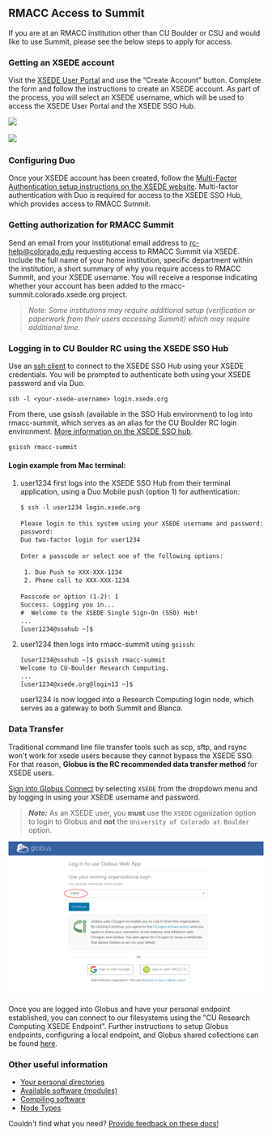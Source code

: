 ## RMACC Access to Summit

If you are at an RMACC institution other than CU Boulder or CSU and would like to use Summit, please see the below steps to apply for access.  


### Getting an XSEDE account

Visit the [XSEDE User Portal](https://portal.xsede.org) and use the “Create Account” button. Complete the form and follow the instructions to create an XSEDE account. As part of the process, you will select an XSEDE username, which will be used to access the XSEDE User Portal and the XSEDE SSO Hub.

![](https://raw.githubusercontent.com/ResearchComputing/Documentation/master/XSEDE/xsede1.png)  

![](https://raw.githubusercontent.com/ResearchComputing/Documentation/master/XSEDE/xsede2.png)  

### Configuring Duo

Once your XSEDE account has been created, follow the [Multi-Factor Authentication setup instructions on the XSEDE website](https://portal.xsede.org/mfa). Multi-factor authentication with Duo is required for access to the XSEDE SSO Hub, which provides access to RMACC Summit.


### Getting authorization for RMACC Summit

Send an email from your institutional email address to <rc-help@colorado.edu> requesting access to RMACC Summit via XSEDE. Include the full name of your home institution, specific department within the institution, a short summary of why you require access to RMACC Summit, and your XSEDE username. You will receive a response indicating whether your account has been added to the rmacc-summit.colorado.xsede.org project.

> _Note: Some institutions may require additional setup (verification or paperwork from their users accessing Summit) which may require additional time._

### Logging in to CU Boulder RC using the XSEDE SSO Hub

Use an [ssh client](../access/logging-in.html#logging-in-from-a-windows-machine) to connect to the XSEDE SSO Hub using your XSEDE credentials. You will be prompted to authenticate both using your XSEDE password and via Duo.

```
ssh -l <your-xsede-username> login.xsede.org
```

From there, use gsissh (available in the SSO Hub environment) to log into rmacc-summit, which serves as an alias for the CU Boulder RC login environment. [More information on the XSEDE SSO hub](https://portal.xsede.org/web/xup/single-sign-on-hub).

<!--![Summit Login node](https://github.com/ResearchComputing/Wiki_Documentation/blob/master/XSEDE/Screen%20Shot%202018-01-18%20at%209.54.13%20AM.png)-->

```
gsissh rmacc-summit
```
#### Login example from Mac terminal:

1. user1234 first logs into the XSEDE SSO Hub from their terminal application, using a Duo Mobile push (option 1) for authentication:
	```
	$ ssh -l user1234 login.xsede.org

	Please login to this system using your XSEDE username and password:
	password:
	Duo two-factor login for user1234 

	Enter a passcode or select one of the following options:

	 1. Duo Push to XXX-XXX-1234
	 2. Phone call to XXX-XXX-1234

	Passcode or option (1-2): 1
	Success. Logging you in...
	#  Welcome to the XSEDE Single Sign-On (SSO) Hub!
	...
	[user1234@ssohub ~]$
	```
2. user1234 then logs into rmacc-summit using `gsissh`:
	```
	[user1234@ssohub ~]$ gsissh rmacc-summit
	Welcome to CU-Boulder Research Computing.
	...
	[user1234@xsede.org@login13 ~]$
	```
	user1234 is now logged into a Research Computing login node, which serves as a gateway to both Summit and Blanca.

### Data Transfer

Traditional command line file transfer tools such as scp, sftp, and rsync won't work for xsede users because they cannot bypass the XSEDE SSO. For that reason, **Globus is the RC recommended data transfer method** for XSEDE users. 

[Sign into Globus Connect](https://www.globus.org/app/login) by selecting `XSEDE` from the dropdown menu and by logging in using your XSEDE username and password.
> **_Note:_** As an XSEDE user, you **must** use the `XSEDE` oganization option to login to Globus and **not** the `University of Colorado at Boulder` option.

![](rmacc/xsede_globus_login.png)

Once you are logged into Globus and have your personal endpoint established, you can connect to our filesystems using the "CU Research Computing XSEDE Endpoint". Further instructions to setup Globus endpoints, configuring a local endpoint, and Globus shared collections can be found [here](../compute/data-transfer.html#globus). 

### Other useful information

* [Your personal directories](../compute/filesystems.html)
* [Available software (modules)](../compute/modules.html)
* [Compiling software](../compute/compiling.html)
* [Node Types](../compute/node-types.html)


Couldn't find what you need? [Provide feedback on these docs!](https://forms.gle/bSQEeFrdvyeQWPtW9)
